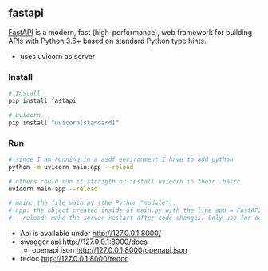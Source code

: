 ## fastapi

[FastAPI](https://fastapi.tiangolo.com/) is a modern, fast (high-performance), web framework for building APIs with Python 3.6+ based on standard Python type hints.
* uses uvicorn as server

### Install

```bash
# Install
pip install fastapi

# uvicorn
pip install "uvicorn[standard]"
```
### Run

```bash
# since I am running in a asdf environment I have to add python
python -m uvicorn main:app --reload

# others could run it straigth or install uvicorn in their .basrc
uvicorn main:app --reload

# main: the file main.py (the Python "module").
# app: the object created inside of main.py with the line app = FastAPI().
# --reload: make the server restart after code changes. Only use for development.
```

* Api is available under http://127.0.0.1:8000/
* swagger api http://127.0.0.1:8000/docs
  * openapi json http://127.0.0.1:8000/openapi.json
* redoc http://127.0.0.1:8000/redoc






   

